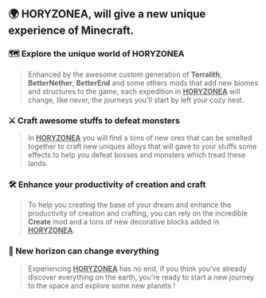 ## 🌍 HORYZONEA, will give a new unique experience of Minecraft.

### 🗺️ Explore the unique world of HORYZONEA
> Enhanced by the awesome custom generation of **Terralith**, **BetterNether**, **BetterEnd** and some others mods that add new biomes and structures to the game, each expedition in **<u>HORYZONEA</u>** will change, like never, the journeys you'll start by left your cozy nest.

### ⚔️ Craft awesome stuffs to defeat monsters
> In **<u>HORYZONEA</u>** you will find a tons of new ores that can be smelted together to craft new uniques alloys that will gave to your stuffs some effects to help you defeat bosses and monsters which tread these lands.

### 🛠️ Enhance your productivity of creation and craft
> To help you creating the base of your dream and enhance the productivity of creation and crafting, you can rely on the incredible **Create** mod and a tons of new decorative blocks added in **<u>HORYZONEA</u>**.

### 🚀 New horizon can change everything
> Experiencing **<u>HORYZONEA</u>** has no end, if you think you've already discover everything on the earth, you're ready to start a new journey to the space and explore some new planets !